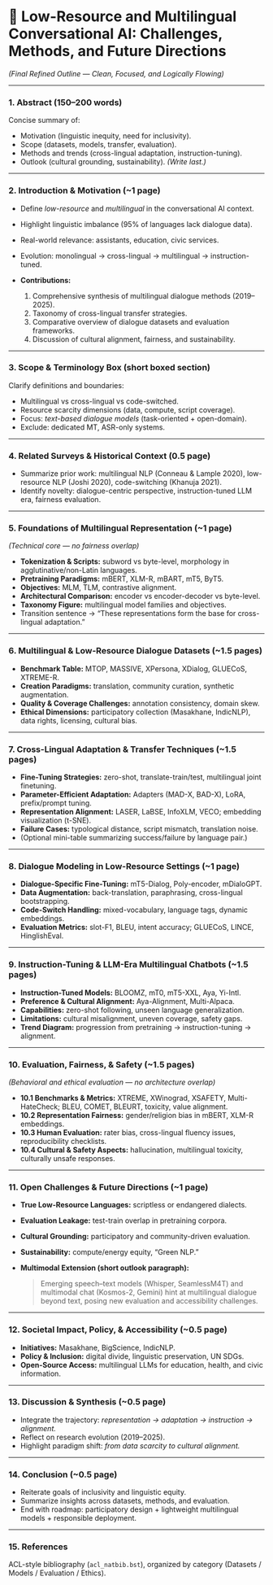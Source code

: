 

# 🧠 **Low-Resource and Multilingual Conversational AI: Challenges, Methods, and Future Directions**

*(Final Refined Outline — Clean, Focused, and Logically Flowing)*

---

### **1. Abstract (150–200 words)**

Concise summary of:

* Motivation (linguistic inequity, need for inclusivity).
* Scope (datasets, models, transfer, evaluation).
* Methods and trends (cross-lingual adaptation, instruction-tuning).
* Outlook (cultural grounding, sustainability).
  *(Write last.)*

---

### **2. Introduction & Motivation (~1 page)**

* Define *low-resource* and *multilingual* in the conversational AI context.
* Highlight linguistic imbalance (95% of languages lack dialogue data).
* Real-world relevance: assistants, education, civic services.
* Evolution: monolingual → cross-lingual → multilingual → instruction-tuned.
* **Contributions:**

  1. Comprehensive synthesis of multilingual dialogue methods (2019–2025).
  2. Taxonomy of cross-lingual transfer strategies.
  3. Comparative overview of dialogue datasets and evaluation frameworks.
  4. Discussion of cultural alignment, fairness, and sustainability.

---

### **3. Scope & Terminology Box (short boxed section)**

Clarify definitions and boundaries:

* Multilingual vs cross-lingual vs code-switched.
* Resource scarcity dimensions (data, compute, script coverage).
* Focus: *text-based dialogue models* (task-oriented + open-domain).
* Exclude: dedicated MT, ASR-only systems.

---

### **4. Related Surveys & Historical Context (0.5 page)**

* Summarize prior work: multilingual NLP (Conneau & Lample 2020), low-resource NLP (Joshi 2020), code-switching (Khanuja 2021).
* Identify novelty: dialogue-centric perspective, instruction-tuned LLM era, fairness evaluation.

---

### **5. Foundations of Multilingual Representation (~1 page)**

*(Technical core — no fairness overlap)*

* **Tokenization & Scripts:** subword vs byte-level, morphology in agglutinative/non-Latin languages.
* **Pretraining Paradigms:** mBERT, XLM-R, mBART, mT5, ByT5.
* **Objectives:** MLM, TLM, contrastive alignment.
* **Architectural Comparison:** encoder vs encoder-decoder vs byte-level.
* **Taxonomy Figure:** multilingual model families and objectives.
* Transition sentence → “These representations form the base for cross-lingual adaptation.”

---

### **6. Multilingual & Low-Resource Dialogue Datasets (~1.5 pages)**

* **Benchmark Table:** MTOP, MASSIVE, XPersona, XDialog, GLUECoS, XTREME-R.
* **Creation Paradigms:** translation, community curation, synthetic augmentation.
* **Quality & Coverage Challenges:** annotation consistency, domain skew.
* **Ethical Dimensions:** participatory collection (Masakhane, IndicNLP), data rights, licensing, cultural bias.

---

### **7. Cross-Lingual Adaptation & Transfer Techniques (~1.5 pages)**

* **Fine-Tuning Strategies:** zero-shot, translate-train/test, multilingual joint finetuning.
* **Parameter-Efficient Adaptation:** Adapters (MAD-X, BAD-X), LoRA, prefix/prompt tuning.
* **Representation Alignment:** LASER, LaBSE, InfoXLM, VECO; embedding visualization (t-SNE).
* **Failure Cases:** typological distance, script mismatch, translation noise.
* (Optional mini-table summarizing success/failure by language pair.)

---

### **8. Dialogue Modeling in Low-Resource Settings (~1 page)**

* **Dialogue-Specific Fine-Tuning:** mT5-Dialog, Poly-encoder, mDialoGPT.
* **Data Augmentation:** back-translation, paraphrasing, cross-lingual bootstrapping.
* **Code-Switch Handling:** mixed-vocabulary, language tags, dynamic embeddings.
* **Evaluation Metrics:** slot-F1, BLEU, intent accuracy; GLUECoS, LINCE, HinglishEval.

---

### **9. Instruction-Tuning & LLM-Era Multilingual Chatbots (~1.5 pages)**

* **Instruction-Tuned Models:** BLOOMZ, mT0, mT5-XXL, Aya, Yi-Intl.
* **Preference & Cultural Alignment:** Aya-Alignment, Multi-Alpaca.
* **Capabilities:** zero-shot following, unseen language generalization.
* **Limitations:** cultural misalignment, uneven coverage, safety gaps.
* **Trend Diagram:** progression from pretraining → instruction-tuning → alignment.

---

### **10. Evaluation, Fairness, & Safety (~1.5 pages)**

*(Behavioral and ethical evaluation — no architecture overlap)*

* **10.1 Benchmarks & Metrics:** XTREME, XWinograd, XSAFETY, Multi-HateCheck; BLEU, COMET, BLEURT, toxicity, value alignment.
* **10.2 Representation Fairness:** gender/religion bias in mBERT, XLM-R embeddings.
* **10.3 Human Evaluation:** rater bias, cross-lingual fluency issues, reproducibility checklists.
* **10.4 Cultural & Safety Aspects:** hallucination, multilingual toxicity, culturally unsafe responses.

---

### **11. Open Challenges & Future Directions (~1 page)**

* **True Low-Resource Languages:** scriptless or endangered dialects.
* **Evaluation Leakage:** test-train overlap in pretraining corpora.
* **Cultural Grounding:** participatory and community-driven evaluation.
* **Sustainability:** compute/energy equity, “Green NLP.”
* **Multimodal Extension (short outlook paragraph):**

  > Emerging speech–text models (Whisper, SeamlessM4T) and multimodal chat (Kosmos-2, Gemini) hint at multilingual dialogue beyond text, posing new evaluation and accessibility challenges.

---

### **12. Societal Impact, Policy, & Accessibility (~0.5 page)**

* **Initiatives:** Masakhane, BigScience, IndicNLP.
* **Policy & Inclusion:** digital divide, linguistic preservation, UN SDGs.
* **Open-Source Access:** multilingual LLMs for education, health, and civic information.

---

### **13. Discussion & Synthesis (~0.5 page)**

* Integrate the trajectory: *representation → adaptation → instruction → alignment.*
* Reflect on research evolution (2019–2025).
* Highlight paradigm shift: *from data scarcity to cultural alignment.*

---

### **14. Conclusion (~0.5 page)**

* Reiterate goals of inclusivity and linguistic equity.
* Summarize insights across datasets, methods, and evaluation.
* End with roadmap: participatory design + lightweight multilingual models + responsible deployment.

---

### **15. References**

ACL-style bibliography (`acl_natbib.bst`), organized by category (Datasets / Models / Evaluation / Ethics).

